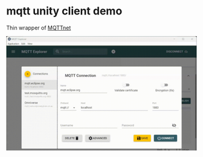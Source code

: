 # mqtt unity client demo
Thin wrapper of [MQTTnet](https://github.com/chkr1011/MQTTnet)

![demo](Demos/demo.gif)